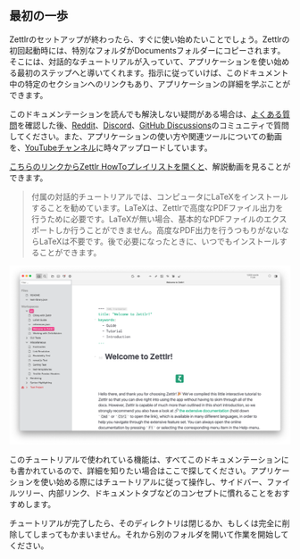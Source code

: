 ## 最初の一歩

Zettlrのセットアップが終わったら、すぐに使い始めたいことでしょう。Zettlrの初回起動時には、特別なフォルダがDocumentsフォルダーにコピーされます。そこには、対話的なチュートリアルが入っていて、アプリケーションを使い始める最初のステップへと導いてくれます。指示に従っていけば、このドキュメント中の特定のセクションへのリンクもあり、アプリケーションの詳細を学ぶことができます。

このドキュメンテーションを読んでも解決しない疑問がある場合は、[よくある質問](faq.md)を確認した後、[Reddit](https://www.reddit.com/r/Zettlr/)、[Discord](https://discord.com/invite/PcfS3DM9Xj)、[GitHub Discussions](https://github.com/Zettlr/Zettlr/discussions)のコミュニティで質問してください。また、アプリケーションの使い方や関連ツールについての動画を、[YouTubeチャンネル](https://www.youtube.com/c/Zettlr/)に時々アップロードしています。

[こちらのリンクからZettlr HowToプレイリストを開くと](https://www.youtube.com/playlist?list=PL2ydvDwV-1u5ncnkxQWZhbHQdwpY2fx5f)、解説動画を見ることができます。

> 付属の対話的チュートリアルでは、コンピュータにLaTeXをインストールすることを勧めています。LaTeXは、Zettlrで高度なPDFファイル出力を行うために必要です。LaTeXが無い場合、基本的なPDFファイルのエクスポートしか行うことができません。高度なPDF出力を行うつもりがないならLaTeXは不要です。後で必要になったときに、いつでもインストールすることができます。

![An impression of the application on first start on macOS](img/first_start.png)

このチュートリアルで使われている機能は、すべてこのドキュメンテーションにも書かれているので、詳細を知りたい場合はここで探してください。アプリケーションを使い始める際にはチュートリアルに従って操作し、サイドバー、ファイルツリー、内部リンク、ドキュメントタブなどのコンセプトに慣れることをおすすめします。

チュートリアルが完了したら、そのディレクトリは閉じるか、もしくは完全に削除してしまってもかまいません。それから別のフォルダを開いて作業を開始してください。
